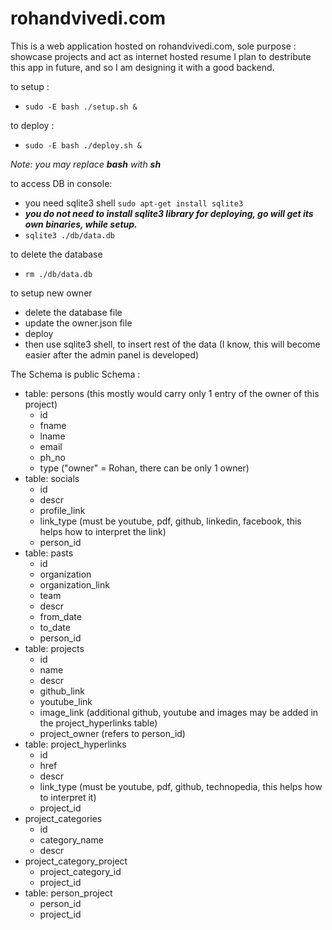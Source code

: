 # rohandvivedi.com
This is a web application hosted on rohandvivedi.com,
sole purpose : showcase projects and act as internet hosted resume
I plan to destribute this app in future, and so I am designing it with a good backend.

to setup :
 * ``sudo -E bash ./setup.sh &``

to deploy :
 * ``sudo -E bash ./deploy.sh &``

*Note: you may replace **bash** with **sh***

to access DB in console:
 * you need sqlite3 shell ``sudo apt-get install sqlite3``
 * ***you do not need to install sqlite3 library for deploying, go will get its own binaries, while setup.***
 * ``sqlite3 ./db/data.db``

to delete the database
 * ``rm ./db/data.db``

to setup new owner
 * delete the database file
 * update the owner.json file
 * deploy
 * then use sqlite3 shell, to insert rest of the data (I know, this will become easier after the admin panel is developed)

The Schema is public
Schema :
 * table: persons (this mostly would carry only 1 entry of the owner of this project)
   * id
   * fname
   * lname
   * email
   * ph_no
   * type ("owner" = Rohan, there can be only 1 owner)
 * table: socials
   * id
   * descr
   * profile_link
   * link_type (must be youtube, pdf, github, linkedin, facebook, this helps how to interpret the link)
   * person_id
 * table: pasts
   * id
   * organization
   * organization_link
   * team
   * descr
   * from_date
   * to_date
   * person_id
 * table: projects
   * id
   * name
   * descr
   * github_link
   * youtube_link
   * image_link (additional github, youtube and images may be added in the project_hyperlinks table)
   * project_owner (refers to person_id)
 * table: project_hyperlinks
   * id
   * href
   * descr
   * link_type (must be youtube, pdf, github, technopedia, this helps how to interpret it)
   * project_id
 * project_categories
   * id
   * category_name
   * descr
 * project_category_project
   * project_category_id
   * project_id
 * table: person_project
   * person_id
   * project_id
